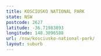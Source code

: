 ```yaml
---
title: KOSCIUSKO NATIONAL PARK
state: NSW
postcode: 2627
latitude: -36.71983893
longitude: 148.3096588
url: /nsw/kosciusko-national-park/
layout: suburb
---
```

